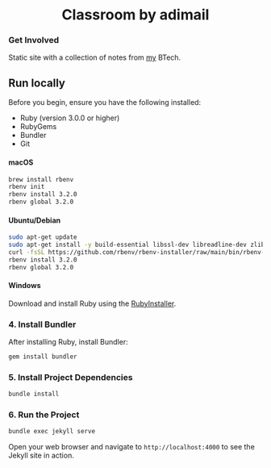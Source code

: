<p align="center">
    <h1 align="center">Classroom by adimail</h1>
</p>

### Get Involved

Static site with a collection of notes from [my](https://adimail.github.io/) BTech.

## Run locally

Before you begin, ensure you have the following installed:
- Ruby (version 3.0.0 or higher)
- RubyGems
- Bundler
- Git

#### macOS
```bash
brew install rbenv
rbenv init
rbenv install 3.2.0
rbenv global 3.2.0
```

#### Ubuntu/Debian
```bash
sudo apt-get update
sudo apt-get install -y build-essential libssl-dev libreadline-dev zlib1g-dev
curl -fsSL https://github.com/rbenv/rbenv-installer/raw/main/bin/rbenv-installer | bash
rbenv install 3.2.0
rbenv global 3.2.0
```

#### Windows
Download and install Ruby using the [RubyInstaller](https://rubyinstaller.org/).

### 4. Install Bundler

After installing Ruby, install Bundler:
```bash
gem install bundler
```

### 5. Install Project Dependencies

```bash
bundle install
```

### 6. Run the Project

```bash
bundle exec jekyll serve
```

Open your web browser and navigate to `http://localhost:4000` to see the Jekyll site in action.
